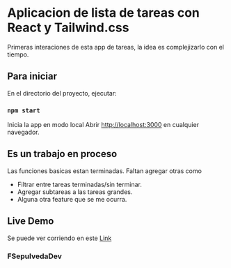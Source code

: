 # Aplicacion de lista de tareas con React y Tailwind.css

Primeras interaciones de esta app de tareas, la idea es complejizarlo con el tiempo.

## Para iniciar

En el directorio del proyecto, ejecutar:

### `npm start`

Inicia la app en modo local
Abrir [http://localhost:3000](http://localhost:3000) en cualquier navegador.

## Es un trabajo en proceso

Las funciones basicas estan terminadas.
Faltan agregar otras como

- Filtrar entre tareas terminadas/sin terminar.
- Agregar subtareas a las tareas grandes.
- Alguna otra feature que se me ocurra.

## Live Demo

Se puede ver corriendo en este [Link](https://tareasappfs.netlify.app)

### FSepulvedaDev
